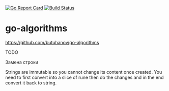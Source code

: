 [![Go Report Card](https://goreportcard.com/badge/github.com/butuhanov/go-algorithms)](https://goreportcard.com/report/github.com/butuhanov/go-algorithms) [![Build Status](https://travis-ci.org/butuhanov/go-algorithms.svg?branch=master)](https://travis-ci.org/butuhanov/go-algorithms)

# go-algorithms

https://github.com/butuhanov/go-algorithms

TODO

Замена строки

Strings are immutable so you cannot change its content once created. You need to first convert into a slice of rune then do the changes and in the end convert it back to string.

